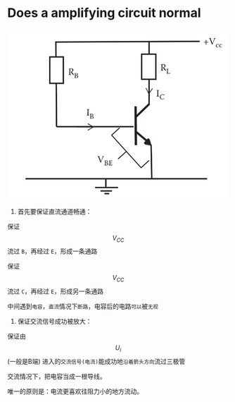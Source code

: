 # Does a amplifying circuit normal

![](../../.gitbook/assets/fixed_bias_circuit.png)

1. 首先要保证直流通道畅通：

保证 $$V_{CC}$$ 流过 `B`，再经过 `E`，形成一条通路

保证 $$V_{CC}$$ 流过 `C`，再经过 `E`，形成另一条通路

中间遇到`电容`，`直流`情况下`断路`，电容后的电路`可以`被`无视`

1. 保证交流信号成功被放大：

保证由 $$U_i$$ \(一般是B端\) 进入的`交流信号(电流)`能成功地`沿着箭头方向`流过三极管

交流情况下，把电容当成一根导线。

唯一的原则是：电流更喜欢往阻力小的地方流动。

